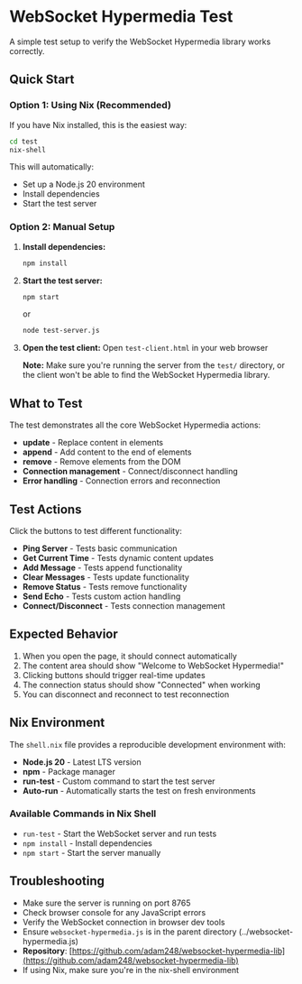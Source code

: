 # WebSocket Hypermedia Test

A simple test setup to verify the WebSocket Hypermedia library works correctly.

## Quick Start

### Option 1: Using Nix (Recommended)

If you have Nix installed, this is the easiest way:

```bash
cd test
nix-shell
```

This will automatically:
- Set up a Node.js 20 environment
- Install dependencies
- Start the test server

### Option 2: Manual Setup

1. **Install dependencies:**
   ```bash
   npm install
   ```

2. **Start the test server:**
   ```bash
   npm start
   ```
   or
   ```bash
   node test-server.js
   ```

3. **Open the test client:**
   Open `test-client.html` in your web browser
   
   **Note:** Make sure you're running the server from the `test/` directory, or the client won't be able to find the WebSocket Hypermedia library.

## What to Test

The test demonstrates all the core WebSocket Hypermedia actions:

- **update** - Replace content in elements
- **append** - Add content to the end of elements  
- **remove** - Remove elements from the DOM
- **Connection management** - Connect/disconnect handling
- **Error handling** - Connection errors and reconnection

## Test Actions

Click the buttons to test different functionality:

- **Ping Server** - Tests basic communication
- **Get Current Time** - Tests dynamic content updates
- **Add Message** - Tests append functionality
- **Clear Messages** - Tests update functionality
- **Remove Status** - Tests remove functionality
- **Send Echo** - Tests custom action handling
- **Connect/Disconnect** - Tests connection management

## Expected Behavior

1. When you open the page, it should connect automatically
2. The content area should show "Welcome to WebSocket Hypermedia!"
3. Clicking buttons should trigger real-time updates
4. The connection status should show "Connected" when working
5. You can disconnect and reconnect to test reconnection

## Nix Environment

The `shell.nix` file provides a reproducible development environment with:

- **Node.js 20** - Latest LTS version
- **npm** - Package manager
- **run-test** - Custom command to start the test server
- **Auto-run** - Automatically starts the test on fresh environments

### Available Commands in Nix Shell

- `run-test` - Start the WebSocket server and run tests
- `npm install` - Install dependencies
- `npm start` - Start the server manually

## Troubleshooting

- Make sure the server is running on port 8765
- Check browser console for any JavaScript errors
- Verify the WebSocket connection in browser dev tools
- Ensure `websocket-hypermedia.js` is in the parent directory (../websocket-hypermedia.js)
- **Repository**: [https://github.com/adam248/websocket-hypermedia-lib](https://github.com/adam248/websocket-hypermedia-lib)
- If using Nix, make sure you're in the nix-shell environment 
